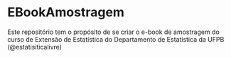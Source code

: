 # EBookAmostragem

Este repositório tem o propósito de se criar o e-book de amostragem do curso de Extensão de Estatística do Departamento de Estatística da UFPB (@estatisiticalivre)
